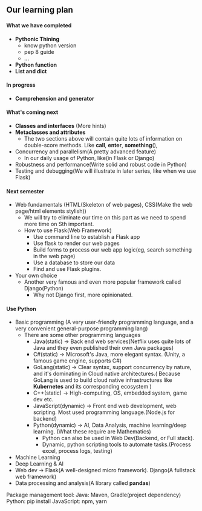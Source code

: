 ## Our learning plan
#### What we have completed
* **Pythonic Thining**
    * know python version
    * pep 8 guide
    * ...
* **Python function**
* **List and dict**

#### In progress
* **Comprehension and generator**

#### What's coming next
* **Classes and interfaces** (More hints)
* **Metaclasses and attributes**
    *  The two sections above will contain quite lots of information on double-score methods. Like __call__, __enter__,
__something__(),
* Concurrency and parallelism(A pretty advanced feature)
    * In our daily usage of Python, like(in Flask or Django)
* Robustness and performance(Write solid and robust code in Python)
* Testing and debugging(We will illustrate in later series, like when we use Flask)

#### Next semester
* Web fundamentals (HTML(Skeleton of web pages), CSS(Make the web page/html elements stylish))
    * We will try to eliminate our time on this part as we need to spend more time on Sth important.
    * How to use Flask(Web Framework)
        * Use command line to establish a Flask app
        * Use flask to render our web pages
        * Build forms to process our web app logic(eg, search something in the web page)
        * Use a database to store our data
        * Find and use Flask plugins.
* Your own choice 
    * Another very famous and even more popular framework called Django(Python)
        * Why not Django first, more opinionated.
        
#### Use Python
* Basic programming (A very user-friendly programming language, and a very convenient general-purpose programming lang)
    * There are some other programming languages
        * Java(static) -> Back end web services(Netflix uses quite lots of Java and they even published their own Java packages)
        * C#(static) -> Microsoft's Java, more elegant syntax. (Unity, a famous game engine, supports C#)
        * GoLang(static) -> Clear syntax, support concurrency by nature, and it's dominating in Cloud native architectures.(
        Because GoLang is used to build cloud native infrastructures like **Kubernetes** and its corresponding ecosystem
        )
        * C++(static) -> High-computing, OS, embedded system, game dev etc.
        * JavaScript(dynamic) -> Front end web development, web scripting. Most used programming language.(Node.js for backend)
        * Python(dynamic) -> AI, Data Analysis, machine learning/deep learning. (What these require are Mathematics)
            * Python can also be used in Web Dev(Backend, or Full stack).
            * Dynamic, python scripting tools to automate tasks.(Process excel, process logs, testing)
* Machine Learning
* Deep Learning & AI
* Web dev -> Flask(A well-designed micro framework). Django(A fullstack web framework)
* Data processing and analysis(A library called **pandas**)

Package management tool:
Java: Maven, Gradle(project dependency)
Python: pip install 
JavaScript: npm, yarn